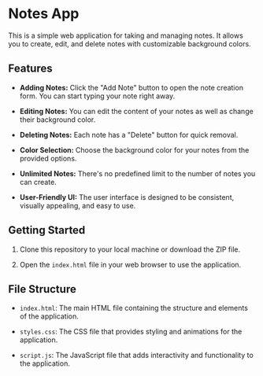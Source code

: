 # Notes App

This is a simple web application for taking and managing notes. It allows you to create, edit, and delete notes with customizable background colors.

## Features

- **Adding Notes:** Click the "Add Note" button to open the note creation form. You can start typing your note right away.

- **Editing Notes:** You can edit the content of your notes as well as change their background color.

- **Deleting Notes:** Each note has a "Delete" button for quick removal.

- **Color Selection:** Choose the background color for your notes from the provided options.

- **Unlimited Notes:** There's no predefined limit to the number of notes you can create.

- **User-Friendly UI:** The user interface is designed to be consistent, visually appealing, and easy to use.

## Getting Started

1. Clone this repository to your local machine or download the ZIP file.

2. Open the `index.html` file in your web browser to use the application.

## File Structure

- `index.html`: The main HTML file containing the structure and elements of the application.

- `styles.css`: The CSS file that provides styling and animations for the application.

- `script.js`: The JavaScript file that adds interactivity and functionality to the application.
